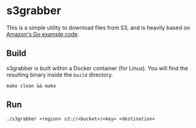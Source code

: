 # s3grabber

This is a simple utility to download files from S3, and is heavily based on [Amazon's Go example code]( https://github.com/awsdocs/aws-doc-sdk-examples/).

## Build

s3grabber is built within a Docker container (for Linux). You will find the resulting binary inside the `build` directory.

    make clean && make

## Run

    ./s3grabber <region> s3://<bucket>/<key> <destination>